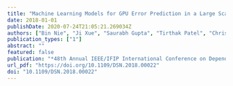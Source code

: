 ```yaml
---
title: "Machine Learning Models for GPU Error Prediction in a Large Scale HPC System"
date: 2018-01-01
publishDate: 2020-07-24T21:05:21.269034Z
authors: ["Bin Nie", "Ji Xue", "Saurabh Gupta", "Tirthak Patel", "Christian Engelmann", "Evgenia Smirni", "Devesh Tiwari"]
publication_types: ["1"]
abstract: ""
featured: false
publication: "*48th Annual IEEE/IFIP International Conference on Dependable Systems and Networks, DSN 2018, Luxembourg City, Luxembourg, June 25-28, 2018*"
url_pdf: "https://doi.org/10.1109/DSN.2018.00022"
doi: "10.1109/DSN.2018.00022"
---
```


